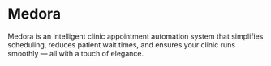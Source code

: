 # Medora
Medora is an intelligent clinic appointment automation system that simplifies scheduling, reduces patient wait times, and ensures your clinic runs smoothly — all with a touch of elegance.
